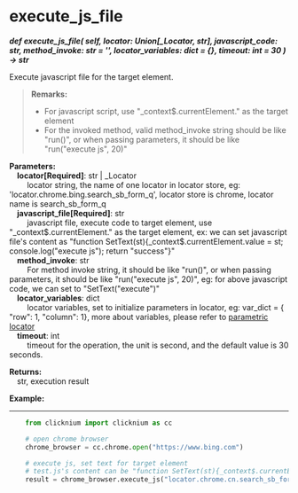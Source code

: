 # execute_js_file

***def execute_js_file(
        self,
        locator: Union[_Locator, str], 
        javascript_code: str, 
        method_invoke: str = '', 
        locator_variables: dict = {}, 
        timeout: int = 30
    ) -> str***  

Execute javascript file for the target element.

> **Remarks:**
>
>- For javascript script, use "_context$.currentElement." as the target element
>- For the invoked method, valid method_invoke string should be like "run()", or when passing parameters, it should be like "run("execute js", 20)"

**Parameters:**  
    &emsp;**locator[Required]**: str | _Locator  
        &emsp;&emsp; locator string, the name of one locator in locator store, eg: 'locator.chrome.bing.search_sb_form_q', locator store is chrome, locator name is search_sb_form_q  
    &emsp;**javascript_file[Required]**: str    
        &emsp;&emsp; javascript file, execute code to target element, use "_context$.currentElement." as the target element, ex: we can set javascript file's content as "function SetText(st){_context$.currentElement.value = st; console.log("execute js"); return \"success\"}"  
    &emsp;**method_invoke**: str    
        &emsp;&emsp; For method invoke string, it should be like "run()", or when passing parameters, it should be like "run("execute js", 20)", eg: for above javascript code, we can set to "SetText(\"execute\")"  
    &emsp;**locator_variables**: dict  
        &emsp;&emsp; locator variables, set to initialize parameters in locator, eg: var_dict = { "row": 1,  "column": 1}, more about variables, please refer to [parametric locator](./doc/automation/parametric_locator.md)  
    &emsp;**timeout**: int  
        &emsp;&emsp; timeout for the operation, the unit is second, and the default value is 30 seconds. 

**Returns:**  
    &emsp;str, execution result

**Example:**
***
```python
    from clicknium import clicknium as cc

    # open chrome browser
    chrome_browser = cc.chrome.open("https://www.bing.com")

    # execute js, set text for target element
    # test.js's content can be "function SetText(st){_context$.currentElement.value = st; console.log("execute js"); return \"success\"}"
    result = chrome_browser.execute_js("locator.chrome.cn.search_sb_form_q", "C:\\test\\test.js", "SetText(\"click\")")
```